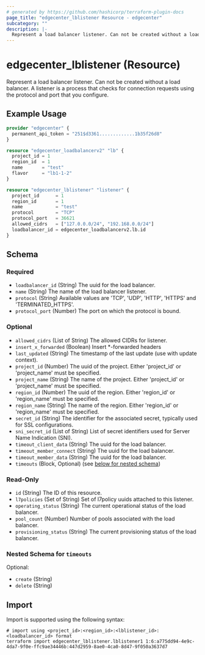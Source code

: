 ```yaml
---
# generated by https://github.com/hashicorp/terraform-plugin-docs
page_title: "edgecenter_lblistener Resource - edgecenter"
subcategory: ""
description: |-
  Represent a load balancer listener. Can not be created without a load balancer. A listener is a process that checks for connection requests using the protocol and port that you configure.
---
```


# edgecenter_lblistener (Resource)

Represent a load balancer listener. Can not be created without a load balancer. A listener is a process that checks for connection requests using the protocol and port that you configure.

## Example Usage

```terraform
provider "edgecenter" {
  permanent_api_token = "251$d3361.............1b35f26d8"
}

resource "edgecenter_loadbalancerv2" "lb" {
  project_id = 1
  region_id  = 1
  name       = "test"
  flavor     = "lb1-1-2"
}

resource "edgecenter_lblistener" "listener" {
  project_id      = 1
  region_id       = 1
  name            = "test"
  protocol        = "TCP"
  protocol_port   = 36621
  allowed_cidrs   = ["127.0.0.0/24", "192.168.0.0/24"]
  loadbalancer_id = edgecenter_loadbalancerv2.lb.id
}
```

<!-- schema generated by tfplugindocs -->
## Schema

### Required

- `loadbalancer_id` (String) The uuid for the load balancer.
- `name` (String) The name of the load balancer listener.
- `protocol` (String) Available values are 'TCP', 'UDP', 'HTTP', 'HTTPS' and 'TERMINATED_HTTPS'.
- `protocol_port` (Number) The port on which the protocol is bound.

### Optional

- `allowed_cidrs` (List of String) The allowed CIDRs for listener.
- `insert_x_forwarded` (Boolean) Insert *-forwarded headers
- `last_updated` (String) The timestamp of the last update (use with update context).
- `project_id` (Number) The uuid of the project. Either 'project_id' or 'project_name' must be specified.
- `project_name` (String) The name of the project. Either 'project_id' or 'project_name' must be specified.
- `region_id` (Number) The uuid of the region. Either 'region_id' or 'region_name' must be specified.
- `region_name` (String) The name of the region. Either 'region_id' or 'region_name' must be specified.
- `secret_id` (String) The identifier for the associated secret, typically used for SSL configurations.
- `sni_secret_id` (List of String) List of secret identifiers used for Server Name Indication (SNI).
- `timeout_client_data` (String) The uuid for the load balancer.
- `timeout_member_connect` (String) The uuid for the load balancer.
- `timeout_member_data` (String) The uuid for the load balancer.
- `timeouts` (Block, Optional) (see [below for nested schema](#nestedblock--timeouts))

### Read-Only

- `id` (String) The ID of this resource.
- `l7policies` (Set of String) Set of l7policy uuids attached to this listener.
- `operating_status` (String) The current operational status of the load balancer.
- `pool_count` (Number) Number of pools associated with the load balancer.
- `provisioning_status` (String) The current provisioning status of the load balancer.

<a id="nestedblock--timeouts"></a>
### Nested Schema for `timeouts`

Optional:

- `create` (String)
- `delete` (String)

## Import

Import is supported using the following syntax:

```shell
# import using <project_id>:<region_id>:<lblistener_id>:<loadbalancer_id> format
terraform import edgecenter_lblistener.lblistener1 1:6:a775dd94-4e9c-4da7-9f0e-ffc9ae34446b:447d2959-8ae0-4ca0-8d47-9f050a3637d7
```
